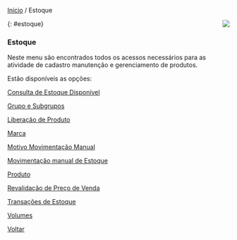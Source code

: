 [Início](index.md) / Estoque

<a href="http://docs.continentenuvem.com.br/dicas.html#dicas"><img align="right" src="http://docs.continentenuvem.com.br/images/dicas.jpg"></a>



{: #estoque}

### Estoque

Neste menu são encontrados todos os acessos necessários para as atividade de cadastro manutenção e gerenciamento de produtos.



Estão disponíveis as opções:



[Consulta de Estoque Disponível](estoque_cosulta_estoque_disponivel.md)

[Grupo e Subgrupos](estoque_grupo_subgrupo.md)

[Liberação de Produto](estoque_liberacao_produto.md)

[Marca](estoque_marca.md)

[Motivo Movimentação Manual](estoque_motivo_movimentacao_manual.md)

[Movimentação manual de Estoque](estoque_movimentacao_manual.md)

[Produto](estoque_produto.md)

[Revalidação de Preço de Venda](estoque_revalidacao_preco_venda.md)

[Transações de Estoque](estoque_transacoes_estoque.md)

[Volumes](estoque_volumes.md)







[Voltar](index.md)

